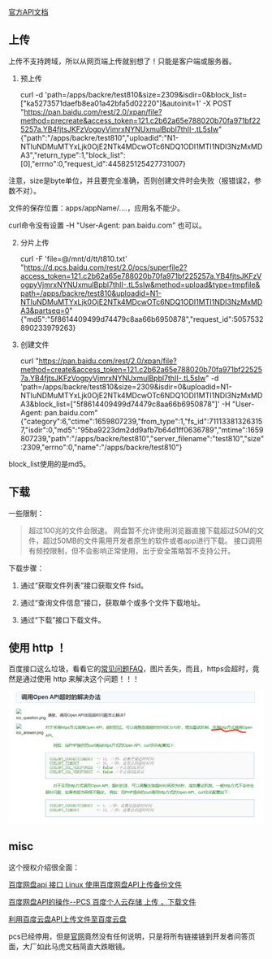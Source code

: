 
[官方API文档](https://pan.baidu.com/union/doc/pksg0s9ns)


## 上传

上传不支持跨域，所以从网页端上传就别想了！只能是客户端或服务器。


1. 预上传

    curl -d 'path=/apps/backre/test810&size=2309&isdir=0&block_list=["ka5273571daefb8ea01a42bfa5d02220"]&autoinit=1' -X POST "https://pan.baidu.com/rest/2.0/xpan/file?method=precreate&access_token=121.c2b62a65e788020b70fa971bf225257a.YB4fjtsJKFzVogpyVjmrxNYNUxmulBpbl7thII-.tL5sIw"
    {"path":"\/apps\/backre\/test810","uploadid":"N1-NTIuNDMuMTYxLjk0OjE2NTk4MDcwOTc6NDQ1ODI1MTI1NDI3NzMxMDA3","return_type":1,"block_list":[0],"errno":0,"request_id":445825125427731007}

注意，size是byte单位，并且要完全准确，否则创建文件时会失败（报错误2，参数不对）。

文件的保存位置：apps/appName/....，应用名不能少。

curl命令没有设置  -H "User-Agent: pan.baidu.com" 也可以。


2. 分片上传

    curl -F 'file=@/mnt/d/tt/t810.txt' "https://d.pcs.baidu.com/rest/2.0/pcs/superfile2?access_token=121.c2b62a65e788020b70fa971bf225257a.YB4fjtsJKFzVogpyVjmrxNYNUxmulBpbl7thII-.tL5sIw&method=upload&type=tmpfile&path=/apps/backre/test810&uploadid=N1-NTIuNDMuMTYxLjk0OjE2NTk4MDcwOTc6NDQ1ODI1MTI1NDI3NzMxMDA3&partseq=0"
    {"md5":"5f8614409499d74479c8aa66b6950878","request_id":5057532890233979263}


3. 创建文件

    curl "https://pan.baidu.com/rest/2.0/xpan/file?method=create&access_token=121.c2b62a65e788020b70fa971bf225257a.YB4fjtsJKFzVogpyVjmrxNYNUxmulBpbl7thII-.tL5sIw" -d 'path=/apps/backre/test810&size=2309&isdir=0&uploadid=N1-NTIuNDMuMTYxLjk0OjE2NTk4MDcwOTc6NDQ1ODI1MTI1NDI3NzMxMDA3&block_list=["5f8614409499d74479c8aa66b6950878"]' -H "User-Agent: pan.baidu.com"
    {"category":6,"ctime":1659807239,"from_type":1,"fs_id":711133813263157,"isdir":0,"md5":"95ba9223dm2dd9afb7b64d1ff0636789","mtime":1659807239,"path":"\/apps\/backre\/test810","server_filename":"test810","size":2309,"errno":0,"name":"\/apps\/backre\/test810"}

block_list使用的是md5。


## 下载

一些限制：

> 超过100兆的文件会限速。
> 网盘暂不允许使用浏览器直接下载超过50M的文件，超过50MB的文件需用开发者原生的软件或者app进行下载。
> 接口调用有频控限制，但不会影响正常使用，出于安全策略暂不支持公开。


下载步骤：

1. 通过“获取文件列表”接口获取文件 fsid。

2. 通过“查询文件信息”接口，获取单个或多个文件下载地址。

3. 通过“下载”接口下载文件。


## 使用 http ！

百度接口这么垃圾，看看它的[常见问题FAQ](https://developer.baidu.com/wiki/index.php?title=%E5%B8%AE%E5%8A%A9%E6%96%87%E6%A1%A3%E9%A6%96%E9%A1%B5/%E7%99%BE%E5%BA%A6%E5%B8%90%E5%8F%B7%E8%BF%9E%E6%8E%A5/%E5%B8%B8%E8%A7%81%E9%97%AE%E9%A2%98FAQ)，图片丢失，而且，https会超时，竟然是通过使用 http 来解决这个问题！！！

![img](images/baidufaq.png)


## misc

这个授权介绍很全面：

[百度网盘api 接口 Linux 使用百度网盘API上传备份文件](https://www.daimajiaoliu.com/daima/479bba6e6900403)




[百度网盘API的操作--PCS 百度个人云存储 上传 ，下载文件](https://www.cxyzjd.com/article/u014492257/39856403)

[利用百度云盘API上传文件至百度云盘](https://blog.csdn.net/admans/article/details/80653490)


pcs已经停用，但是[官网](https://developer.baidu.com/wiki/index.php?title=%E5%B8%AE%E5%8A%A9%E6%96%87%E6%A1%A3%E9%A6%96%E9%A1%B5/%E4%B8%AA%E4%BA%BA%E4%BA%91%E5%AD%98%E5%82%A8_API)竟然没有任何说明，只是将所有链接链到开发者问答页面，大厂如此马虎文档简直大跌眼镜。



